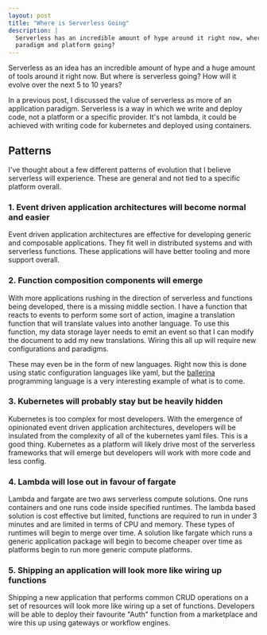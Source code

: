 ```yaml
---
layout: post
title: "Where is Serverless Going"
description: |
  Serverless has an incredible amount of hype around it right now, where is the
  paradigm and platform going?
---
```


Serverless as an idea has an incredible amount of hype and a huge amount of
tools around it right now. But where is serverless going? How will it evolve
over the next 5 to 10 years?

In a previous post, I discussed the value of serverless as more of an
application paradigm. Serverless is a way in which we write and deploy code, not
a platform or a specific provider. It's not lambda, it could be achieved with
writing code for kubernetes and deployed using containers. 

## Patterns

I've thought about a few different patterns of evolution that I believe
serverless will experience. These are general and not tied to a specific
platform overall.

### 1. Event driven application architectures will become normal and easier

Event driven application architectures are effective for developing generic and
composable applications. They fit well in distributed systems and with
serverless functions. These applications will have better tooling and more
support overall.

### 2. Function composition components will emerge

With more applications rushing in the direction of serverless and functions
being developed, there is a missing middle section. I have a function that
reacts to events to perform some sort of action, imagine a translation function
that will translate values into another language. To use this function, my data
storage layer needs to emit an event so that I can modify the document to add my
new translations. Wiring this all up will require new configurations and
paradigms.

These may even be in the form of new languages. Right now this is done using
static configuration languages like yaml, but the
[ballerina](https://ballerina.io) programming language is a very interesting 
example of what is to come.

### 3. Kubernetes will probably stay but be heavily hidden

Kubernetes is too complex for most developers. With the emergence of opinionated
event driven application architectures, developers will be insulated from the
complexity of all of the kubernetes yaml files. This is a good thing. Kubernetes
as a platform will likely drive most of the serverless frameworks that will
emerge but developers will work with more code and less config.

### 4. Lambda will lose out in favour of fargate

Lambda and fargate are two aws serverless compute solutions. One runs
containers and one runs code inside specified runtimes. The lambda based
solution is cost effective but limited, functions are required to run in under 3
minutes and are limited in terms of CPU and memory. These types of runtimes will
begin to merge over time. A solution like fargate which runs a generic
application package will begin to become cheaper over time as platforms begin to
run more generic compute platforms.

### 5. Shipping an application will look more like wiring up functions

Shipping a new application that performs common CRUD operations on a set of
resources will look more like wiring up a set of functions. Developers will be
able to deploy their favourite "Auth" function from a marketplace and wire this
up using gateways or workflow engines.

